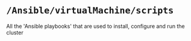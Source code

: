 # ```/Ansible/virtualMachine/scripts```

All the 'Ansible playbooks' that are used to install, configure and run the cluster